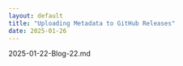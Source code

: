 ```yaml
---
layout: default
title: "Uploading Metadata to GitHub Releases"
date: 2025-01-26
---
```


2025-01-22-Blog-22.md
